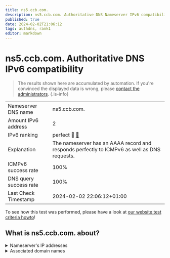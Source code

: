 ```yaml
---
title: ns5.ccb.com.
description: ns5.ccb.com. Authoritative DNS Nameserver IPv6 compatibility
published: true
date: 2024-02-02T21:06:12
tags: authdns, rank1
editor: markdown
---
```


# ns5.ccb.com. Authoritative DNS IPv6 compatibility

> The results shown here are accumulated by automation. If you're convinced the displayed data is wrong, please [contact the administrators](/howto/chat). 
{.is-info}




|   |   |
| - | - |
| Nameserver DNS name | ns5.ccb.com.
| Amount IPv6 address | 2
| IPv6 ranking | perfect :1st_place_medal: [🔗](/howto/ranking) |
| Explanation | The nameserver has an AAAA record and responds perfectly to ICMPv6 as well as DNS requests. |
| ICMPv6 success rate | 100%|
| DNS query success rate | 100% |
| Last Check Timestamp | 2024-02-02 22:06:12+01:00 |

To see how this test was performed, please have a look at [our website test criteria howto](/howto/testcriteria/authdns)!


## What is ns5.ccb.com. about?




<details>
<summary>Nameserver's IP addresses</summary>

2408:8000:f010:0:114:114:116:145

240e:5a:6805:0:114:114:116:145

</details>



<details>
<summary>Associated domain names</summary>

www.ccb.com

</details>
